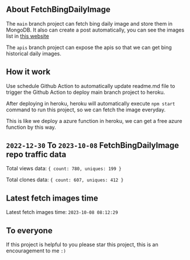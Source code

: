## About FetchBingDailyImage

The `main` branch project can fetch bing daily image and store them in MongoDB.
It also can create a post automatically, you can see the images list in [this website](https://oursalbum.netlify.app)

The `apis` branch project can expose the apis so that we can get bing historical daily images.

## How it work

Use schedule Github Action to automatically update readme.md file to trigger the Github Action to deploy main branch project to heroku.

After deploying in heroku, heroku will automatically execute `npm start` command to run this project, so we can fetch the image everyday.

This is like we deploy a azure function in heroku, we can get a free azure function by this way.

## `2022-12-30` To `2023-10-08` FetchBingDailyImage repo traffic data

Total views data: `{ count: 780, uniques: 199 }`

Total clones data: `{ count: 607, uniques: 412 }`

## Latest fetch images time

Latest fetch images time: `2023-10-08 08:12:29`

## To everyone

If this project is helpful to you please star this project, this is an encouragement to me `:)`



